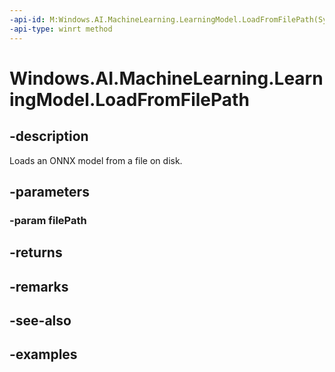 ```yaml
---
-api-id: M:Windows.AI.MachineLearning.LearningModel.LoadFromFilePath(System.String)
-api-type: winrt method
---
```


<!-- Method syntax.
public LearningModel LearningModel.LoadFromFilePath(String filePath)
-->

# Windows.AI.MachineLearning.LearningModel.LoadFromFilePath

## -description
Loads an ONNX model from a file on disk.
## -parameters
### -param filePath

## -returns

## -remarks

## -see-also

## -examples
